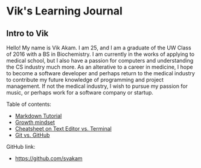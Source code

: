 # Vik's Learning Journal

## Intro to Vik
Hello! My name is Vik Akam. I am 25, and I am a graduate of the UW Class of 2016 with a BS in Biochemistry. I am currently in the works of applying to medical school, but I also have a passion for computers and understanding the CS industry much more. As an alterative to a career in medicine, I hope to become a software developer and perhaps return to the medical industry to contribute my future knowledge of programming and project management. If not the medical industry, I wish to pursue my passion for music, or perhaps work for a software company or startup. 

Table of contents:
- [Markdown Tutorial](markdown.md)
- [Growth mindset](growth-mindset.md)
- [Cheatsheet on Text Editor vs. Terminal](cheatsheet.md)
- [Git vs. GitHub](git-github.md)


GitHub link: 
- https://github.com/svakam